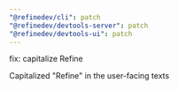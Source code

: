 ```yaml
---
"@refinedev/cli": patch
"@refinedev/devtools-server": patch
"@refinedev/devtools-ui": patch
---
```


fix: capitalize Refine

Capitalized "Refine" in the user-facing texts
